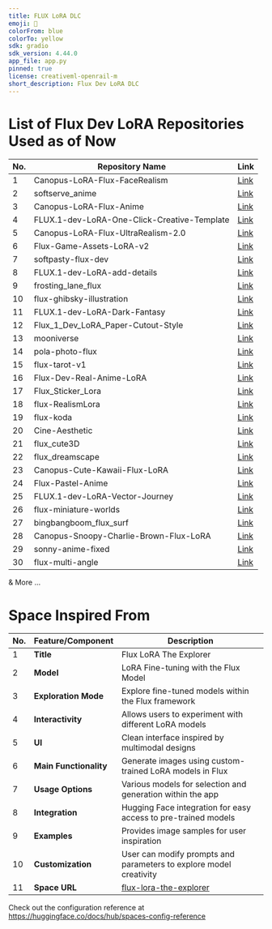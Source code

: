 ```yaml
---
title: FLUX LoRA DLC
emoji: 🥳
colorFrom: blue
colorTo: yellow
sdk: gradio
sdk_version: 4.44.0
app_file: app.py
pinned: true
license: creativeml-openrail-m
short_description: Flux Dev LoRA DLC
---
```



# List of Flux Dev LoRA Repositories Used as of Now 

| No. | Repository Name | Link |
| --- | --------------- | ---- |
| 1   | Canopus-LoRA-Flux-FaceRealism | [Link](https://huggingface.co/prithivMLmods/Canopus-LoRA-Flux-FaceRealism) |
| 2   | softserve_anime | [Link](https://huggingface.co/alvdansen/softserve_anime) |
| 3   | Canopus-LoRA-Flux-Anime | [Link](https://huggingface.co/prithivMLmods/Canopus-LoRA-Flux-Anime) |
| 4   | FLUX.1-dev-LoRA-One-Click-Creative-Template | [Link](https://huggingface.co/Shakker-Labs/FLUX.1-dev-LoRA-One-Click-Creative-Template) |
| 5   | Canopus-LoRA-Flux-UltraRealism-2.0 | [Link](https://huggingface.co/prithivMLmods/Canopus-LoRA-Flux-UltraRealism-2.0) |
| 6   | Flux-Game-Assets-LoRA-v2 | [Link](https://huggingface.co/gokaygokay/Flux-Game-Assets-LoRA-v2) |
| 7   | softpasty-flux-dev | [Link](https://huggingface.co/alvdansen/softpasty-flux-dev) |
| 8   | FLUX.1-dev-LoRA-add-details | [Link](https://huggingface.co/Shakker-Labs/FLUX.1-dev-LoRA-add-details) |
| 9   | frosting_lane_flux | [Link](https://huggingface.co/alvdansen/frosting_lane_flux) |
| 10  | flux-ghibsky-illustration | [Link](https://huggingface.co/aleksa-codes/flux-ghibsky-illustration) |
| 11  | FLUX.1-dev-LoRA-Dark-Fantasy | [Link](https://huggingface.co/Shakker-Labs/FLUX.1-dev-LoRA-Dark-Fantasy) |
| 12  | Flux_1_Dev_LoRA_Paper-Cutout-Style | [Link](https://huggingface.co/Norod78/Flux_1_Dev_LoRA_Paper-Cutout-Style) |
| 13  | mooniverse | [Link](https://huggingface.co/alvdansen/mooniverse) |
| 14  | pola-photo-flux | [Link](https://huggingface.co/alvdansen/pola-photo-flux) |
| 15  | flux-tarot-v1 | [Link](https://huggingface.co/multimodalart/flux-tarot-v1) |
| 16  | Flux-Dev-Real-Anime-LoRA | [Link](https://huggingface.co/prithivMLmods/Flux-Dev-Real-Anime-LoRA) |
| 17  | Flux_Sticker_Lora | [Link](https://huggingface.co/diabolic6045/Flux_Sticker_Lora) |
| 18  | flux-RealismLora | [Link](https://huggingface.co/XLabs-AI/flux-RealismLora) |
| 19  | flux-koda | [Link](https://huggingface.co/alvdansen/flux-koda) |
| 20  | Cine-Aesthetic | [Link](https://huggingface.co/mgwr/Cine-Aesthetic) |
| 21  | flux_cute3D | [Link](https://huggingface.co/SebastianBodza/flux_cute3D) |
| 22  | flux_dreamscape | [Link](https://huggingface.co/bingbangboom/flux_dreamscape) |
| 23  | Canopus-Cute-Kawaii-Flux-LoRA | [Link](https://huggingface.co/prithivMLmods/Canopus-Cute-Kawaii-Flux-LoRA) |
| 24  | Flux-Pastel-Anime | [Link](https://huggingface.co/Raelina/Flux-Pastel-Anime) |
| 25  | FLUX.1-dev-LoRA-Vector-Journey | [Link](https://huggingface.co/Shakker-Labs/FLUX.1-dev-LoRA-Vector-Journey) |
| 26  | flux-miniature-worlds | [Link](https://huggingface.co/bingbangboom/flux-miniature-worlds) |
| 27  | bingbangboom_flux_surf | [Link](https://huggingface.co/glif-loradex-trainer/bingbangboom_flux_surf) |
| 28  | Canopus-Snoopy-Charlie-Brown-Flux-LoRA | [Link](https://huggingface.co/prithivMLmods/Canopus-Snoopy-Charlie-Brown-Flux-LoRA) |
| 29  | sonny-anime-fixed | [Link](https://huggingface.co/alvdansen/sonny-anime-fixed) |
| 30  | flux-multi-angle | [Link](https://huggingface.co/davisbro/flux-multi-angle) |

& More ...

# Space Inspired From

| No. | Feature/Component | Description |
| --- | ----------------- | ----------- |
| 1   | **Title**          | Flux LoRA The Explorer |
| 2   | **Model**          | LoRA Fine-tuning with the Flux Model |
| 3   | **Exploration Mode** | Explore fine-tuned models within the Flux framework |
| 4   | **Interactivity**  | Allows users to experiment with different LoRA models |
| 5   | **UI**             | Clean interface inspired by multimodal designs |
| 6   | **Main Functionality** | Generate images using custom-trained LoRA models in Flux |
| 7   | **Usage Options**  | Various models for selection and generation within the app |
| 8   | **Integration**    | Hugging Face integration for easy access to pre-trained models |
| 9   | **Examples**       | Provides image samples for user inspiration |
| 10  | **Customization**  | User can modify prompts and parameters to explore model creativity |
| 11  | **Space URL**      | [flux-lora-the-explorer](https://huggingface.co/spaces/multimodalart/flux-lora-the-explorer) |


Check out the configuration reference at https://huggingface.co/docs/hub/spaces-config-reference